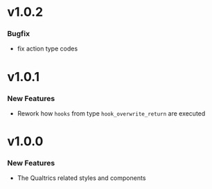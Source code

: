 # v1.0.2
### Bugfix
 - fix action type codes

# v1.0.1

### New Features

 - Rework how `hooks`  from type `hook_overwrite_return` are executed

# v1.0.0

### New Features

 - The Qualtrics related styles and components

